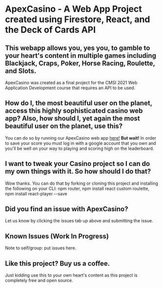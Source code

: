 # ApexCasino - A Web App Project created using Firestore, React, and the Deck of Cards API

## This webapp allows you, yes you, to gamble to your heart's content in multiple games including Blackjack, Craps, Poker, Horse Racing, Roulette, and Slots.

ApexCasino was created as a final project for the CMSI 2021 Web Application Development course that requires an API to be used.

## How do I, the most beautiful user on the planet, access this highly sophisticated casino web app? Also, how should I, yet again the most beautiful user on the planet, use this?

You can do so by running our ApexCasino web app [here!](https://casino-5bfa0.web.app/)
**But wait!** In order to save your score you must log in with a google account that you own and you'll be well on your way to playing and scoring high on the leaderboard.

## I want to tweak your Casino project so I can do my own things with it. So how should I do that?

Wow thanks. You can do that by forking or cloning this project and installing the following on your CLI:
npm router, npm install react custom roulette, npm install react-player --save

## Did you find an issue with ApexCasino?

Let us know by clicking the issues tab up above and submitting the issue.

## Known Issues (Work In Progress)

Note to self/group: put issues here.

## Like this project? Buy us a coffee.

Just kidding use this to your own heart's content as this project is completely free and open source.

